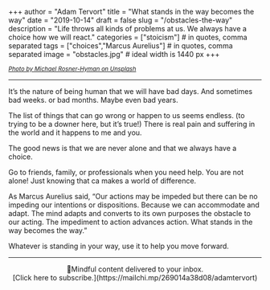 +++
author = "Adam Tervort"
title = "What stands in the way becomes the way"
date = "2019-10-14"
draft = false
slug = "/obstacles-the-way"
description = "Life throws all kinds of problems at us. We always have a choice how we will react."
categories = ["stoicism"] # in quotes, comma separated
tags = ["choices","Marcus Aurelius"] # in quotes, comma separated
image = "obstacles.jpg" # ideal width is 1440 px
+++

<small> *[Photo by Michael Rosner-Hyman on Unsplash](https://unsplash.com/photos/ZAmXj9CqG-4)* </small>

---

It’s the nature of being human that we will have bad days. And sometimes bad weeks. or bad months. Maybe even bad years. 

The list of things that can go wrong or happen to us seems endless. (to trying to be a downer here, but it’s true!) There is real pain and suffering in the world and it happens to me and you.

The good news is that we are never alone and that we always have a choice.

Go to friends, family, or professionals when you need help. You are not alone! Just knowing that ca makes a world of difference.

As Marcus Aurelius said, “Our actions may be impeded but there can be no impeding our intentions or dispositions. Because we can accommodate and adapt. The mind adapts and converts to its own purposes the obstacle to our acting. The impediment to action advances action. What stands in the way becomes the way.” 

Whatever is standing in your way, use it to help you move forward.

---
<center>📨Mindful content delivered to your inbox. <br>[Click here to subscribe.](https://mailchi.mp/269014a38d08/adamtervort)
